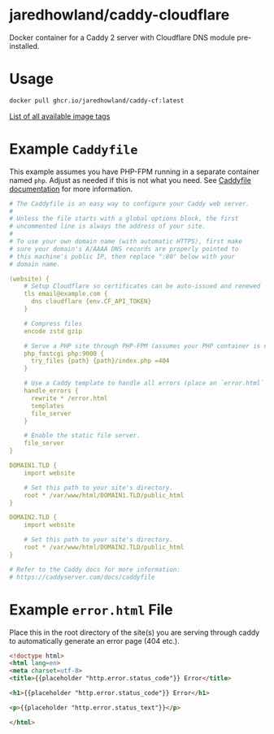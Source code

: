 # jaredhowland/caddy-cloudflare
Docker container for a Caddy 2 server with Cloudflare DNS module pre-installed.

# Usage
```bash
docker pull ghcr.io/jaredhowland/caddy-cf:latest
```

[List of all available image tags](https://github.com/users/jaredhowland/packages?repo_name=caddy-cloudflare)

# Example `Caddyfile`
This example assumes you have PHP-FPM running in a separate container named `php`. Adjust as needed if this is not what you need. See [Caddyfile documentation](https://caddyserver.com/docs/caddyfile) for more information.

```yaml
# The Caddyfile is an easy way to configure your Caddy web server.
#
# Unless the file starts with a global options block, the first
# uncommented line is always the address of your site.
#
# To use your own domain name (with automatic HTTPS), first make
# sure your domain's A/AAAA DNS records are properly pointed to
# this machine's public IP, then replace ":80" below with your
# domain name.

(website) {
    # Setup Cloudflare so certificates can be auto-issued and renewed
    tls email@example.com {
      dns cloudflare {env.CF_API_TOKEN}
    }

    # Compress files
    encode zstd gzip

    # Serve a PHP site through PHP-FPM (assumes your PHP container is named `php`)
    php_fastcgi php:9000 {
      try_files {path} {path}/index.php =404
    }

    # Use a Caddy template to handle all errors (place an `error.html` file in your root)
    handle_errors {
      rewrite * /error.html
      templates
      file_server
    }

    # Enable the static file server.
    file_server
}

DOMAIN1.TLD {
    import website

    # Set this path to your site's directory.
    root * /var/www/html/DOMAIN1.TLD/public_html
}

DOMAIN2.TLD {
    import website

    # Set this path to your site's directory.
    root * /var/www/html/DOMAIN2.TLD/public_html
}

# Refer to the Caddy docs for more information:
# https://caddyserver.com/docs/caddyfile

```

# Example `error.html` File
Place this in the root directory of the site(s) you are serving through caddy to automatically generate an error page (404 etc.).

```html
<!doctype html>
<html lang=en>
<meta charset=utf-8>
<title>{{placeholder "http.error.status_code"}} Error</title>

<h1>{{placeholder "http.error.status_code"}} Error</h1>

<p>{{placeholder "http.error.status_text"}}</p>

</html>
``` 
